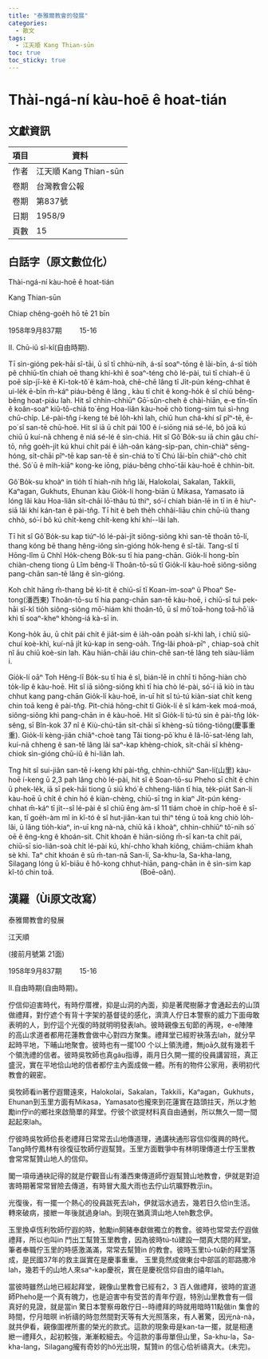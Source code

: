 ```yaml
---
title: "泰雅爾教會的發展"
categories:
  - 散文
tags:
  - 江天順 Kang Thian-sūn
toc: true
toc_sticky: true
---
```


# Thài-ngá-ní kàu-hoē ê hoat-tián

## 文獻資訊

| 項目 | 資料 |
|---|---|
| 作者 | 江天順 Kang Thian-sūn |
| 卷期 | 台灣教會公報 |
| 卷期 | 第837號 |
| 日期 | 1958/9 |
| 頁數 | 15 |

## 白話字（原文數位化）

Thài-ngá-ní kàu-hoē ê hoat-tián

Kang Thian-sūn

Chiap chêng-goe̍h hō tē 21 bīn

1958年9月837期         15-16

II. Chū-iû sî-kî(自由時期).

Tī sìn-gióng pek-hāi sî-tāi, ū sî tī chhù-nih, á-sī soaⁿ-tōng ê lāi-bīn, á-sī tio̍h pê chhiū-tîn chiah oē thang khí-khì ê soaⁿ-téng chò lé-pài, tuì tī chiah-ê ū poē si̍p-jī-kè ê Ki-tok-tô͘ ê kám-hoà, chē-chē lâng tī Ji̍t-pún kéng-chhat ê ui-le̍k ē-bīn m̄-káⁿ piáu-bêng ê lâng , kàu tī chit ê kong-ho̍k ê sî chiū bêng-bêng hoat-piáu lah. Hit sî chhin-chhiūⁿ Gō͘-sûn-cheh ê chài-hiān, e-e tīn-tīn ê koân-soaⁿ kiû-tō-chiá to͘ ēng Hoa-liân kàu-hoē chò tiong-sim tuì sì-hng chū-chi̍p. Lé-pài-tn̂g í-keng té bē lo̍h-khì lah, chiū hun chá-khí sî pîⁿ-tē, ē-po͘ sî san-tē chū-hoē. Hit sî iā ū chi̍t pái 100 ê í-siōng niá sé-lé, bô joā kú chiū ū kuí-nā chheng ê niá sé-lé ê sìn-chiá. Hit sî Gô͘ Bo̍k-su iā chin gâu chí-tō, nn̄g goe̍h-ji̍t kú khui chi̍t pái ê ia̍h-oân káng-si̍p-pan, chin-chiàⁿ sēng-hóng, si̍t-chāi pîⁿ-tē kap san-tē ê sìn-chiá to͘ tī Chú lāi-bīn chiâⁿ-chò chi̍t thé. Só͘ ū ê mi̍h-kiāⁿ kong-ke iōng, piáu-bêng chho͘-tāi kàu-hoē ê chhin-bit.

Gô͘ Bo̍k-su khoàⁿ in tio̍h tī hiah-nih hn̄g lâi, Halokolai, Sakalan, Takkili, Kaⁿagan, Gukhuts, Ehunan kàu Gio̍k-lí hong-biān ū Mikasa, Yamasato iā lóng lâi kàu Hoa-liân si̍t-chāi lō͘-thâu tú thiⁿ, só͘-í chiah bián-lē in tī in ê hiuⁿ-siā lâi khí kán-tan ê pài-tn̂g. Tī hit ê beh the̍h chhâi-liāu chin chū-iû thang chhò, só͘-í bô kú chi̍t-keng chi̍t-keng khí khí--lâi lah.

Tī hit sî Gô͘ Bo̍k-su kap tiúⁿ-ló lé-pài-ji̍t siông-siông khì san-tē thoân tō-lí, thang kóng bē thang hêng-iông sìn-gióng ho̍k-heng ê sî-tāi. Tang-sî tī Hōng-lîm ū Chhî Ho̍k-cheng Bo̍k-su tī hia pang-chān. Gio̍k-lí hong-bīn chiàn-cheng tiong ū Lîm bêng-lí Thoân-tō-sū tī Gio̍k-lí kàu-hoē siông-siông pang-chān san-tē lâng ê sìn-gióng.

Koh chi̍t hāng m̄-thang bē kì-tit ê chiū-sī tī Koan-im-soaⁿ ū Phoaⁿ Se-tong(潘西東) Thoân-tō-su tī hia pang-chān san-tē kàu-hoē, i chiū-sī tuì pek-hāi sî-kî tio̍h siông-siông mō͘-hiám khì thoân-tō, ū sî mō͘ toā-hong toā-hō͘ iā khì tī soaⁿ-kheⁿ khòng-iá kà-sī in.

Kong-ho̍k āu, ū chi̍t pái chi̍t ê jia̍t-sim ê ia̍h-oân poa̍h sí-khì lah, i chiū siû-chuí koè-khì, kuí-nā ji̍t kú-kap in seng-oa̍h. Tńg-lâi phoà-pīⁿ , chiap-soà chi̍t nî āu chiū koè-sin lah. Kàu hiān-chāi iáu chin-chē san-tē lâng teh siàu-liām i.

Gio̍k-lí oāⁿ Toh Hêng-lī Bo̍k-su tī hia ê sî, bián-lē in chhī ti hōng-hiàn chò to̍k-li̍p ê kàu-hoē. Hit sî iā siông-siông khì tī hia chò lé-pài, só͘-í iā kiò in tàu chhut kang pang-chān Gio̍k-lí kàu-hoē, in-uī hit sî tú-tú kiàn-siat chi̍t keng chin toā keng ê pài-tn̂g. Pit-chiá hōng-chit tī Gio̍k-lí ê sî kám-kek moá-moá, siông-siông khì pang-chān in ê kàu-hoē. Hit sî Gio̍k-lí tú-tú sin ê pài-tn̂g lo̍k-sêng, sī Bîn-kok 37 nî ê Kiù-chú-tān si̍t-chāi sī khèng-sū tiông-tiông(慶事重重). Gio̍k-lí kèng-jiân chiâⁿ-choè tang Tâi tiong-pō͘ khu ê Iâ-lō͘-sat-léng lah, kuí-nā chheng ê san-tē lâng lâi saⁿ-kap khèng-chiok, si̍t-chāi sī khèng-chiok sìn-gióng chū-iû ê hi-liân lah.

Tng hit sî sui-jiân san-tē í-keng khí pài-tn̂g, chhin-chhiūⁿ San-lí(山里) kàu-hoē í-keng ū 2,3 pah lâng chò lé-pài, hit sî ê Soan-tō-su Pheho sī chi̍t ê chin ū phek-le̍k, iā sī pek-hāi tiong ū siū khó͘ ê chheng-liân tī hia, te̍k-pia̍t San-lí kàu-hoē ū chi̍t ê chin hó ê kiàn-chèng, chiū-sī tng in kiaⁿ Ji̍t-pún kéng-chhat m̄-káⁿ tī ji̍t--sî lé-pài ê sî chiū ēng àm-sî 11 tiám choè in chi̍p-hoē ê sî-kan, tī goe̍h-àm mî in kî-tó ê sî hut-jiân-kan tuì thiⁿ téng ū toā kng chiò lo̍h-lâi, ū lâng tio̍h-kiaⁿ, in-uī kng nà-nà, chiū kā i khoàⁿ, chhin-chhiūⁿ tô͘-nih só͘ oē ê êng-kng ê khoán-sit. Chit khoán ê hiān-siōng m̄-sī kan-ta chi̍t pái, chiū-sī sio-liân-soà chi̍t lé-pài kú, khí-chho͘ khah kiông, chiām-chiām khah sè khì. Taⁿ chit khoán ê sū m̄-tan-nā San-lí, Sa-khu-la, Sa-kha-lang, Silagang lóng ū kî-biāu ê hô-kong chhut-hiān, pang-chān in ê sìn-sim kap kî-tó chin toā.                                            (Boē-oân).

## 漢羅（Ùi原文改寫）

泰雅爾教會的發展

江天順

(接前月號第 21面)

1958年9月837期         15-16

II.自由時期(自由時期)。

佇信仰迫害時代，有時佇厝裡，抑是山洞的內面，抑是著爬樹藤才會通起去的山頂做禮拜，對佇遮个有背十字架的基督徒的感化，濟濟人佇日本警察的威力下面毋敢表明的人，到佇這个光復的時就明明發表lah。彼時親像五旬節的再現，e-e陣陣的高山求道者都用花蓮教會做中心對四方聚集。禮拜堂已經貯袂落去lah，就分早起時平地，下晡山地聚會。彼時也有一擺100 个以上領洗禮，無joā久就有幾若千个領洗禮的信者。彼時吳牧師也真gâu指導，兩月日久開一擺的役員講習班，真正盛況，實在平地佮山地的信者都佇主內面成做一體。所有的物件公家用，表明初代教會的親密。

吳牧師看in著佇遐爾遠來，Halokolai，Sakalan，Takkili，Kaⁿagan，Gukhuts，Ehunan到玉里方面有Mikasa，Yamasato也攏來到花蓮實在路頭拄天，所以才勉勵in佇in的鄉社來啟簡單的拜堂。佇彼个欲提材料真自由通剉，所以無久一間一間起起來lah。

佇彼時吳牧師佮長老禮拜日常常去山地傳道理，通講袂通形容信仰復興的時代。Tang時佇鳳林有徐復征牧師佇遐幫贊。玉里方面戰爭中有林明理傳道士佇玉里教會常常幫贊山地人的信仰。

閣一項毋通袂記得的就是佇觀音山有潘西東傳道師佇遐幫贊山地教會，伊就是對迫害時期著常常冒險去傳道，有時冒大風大雨也去佇山坑曠野教示in。

光復後，有一擺一个熱心的役員跋死去lah，伊就泅水過去，幾若日久佮in生活。轉來破病，接紲一年後就過身lah。到現在猶真濟山地人teh數念伊。

玉里換卓恆利牧師佇遐的時，勉勵in飼豬奉獻做獨立的教會。彼時也常常去佇遐做禮拜，所以也叫in 鬥出工幫贊玉里教會，因為彼時tú-tú建設一間真大間的拜堂。筆者奉職佇玉里的時感激滿滿，常常去幫贊in 的教會。彼時玉里tú-tú新的拜堂落成，是民國37年的救主誕實在是慶事重重。 玉里竟然成做東台中部區的耶路撒冷lah，幾若千的山地人來saⁿ-kap慶祝，實在是慶祝信仰自由的禧年lah。

當彼時雖然山地已經起拜堂，親像山里教會已經有2，3 百人做禮拜，彼時的宣道師Pheho是一个真有魄力，也是迫害中有受苦的青年佇遐，特別山里教會有一個真好的見證，就是當in 驚日本警察毋敢佇日--時禮拜的時就用暗時11點做in 集會的時間，佇月暗暝 in祈禱的時忽然間對天等有大光照落來，有人著驚，因光nà-nà，就共伊看，親像圖裡所畫的榮光的款式。這款的現象毋是kan-ta一擺，就是相連紲一禮拜久，起初較強，漸漸較細去。今這款的事毋單但山里，Sa-khu-la，Sa-kha-lang，Silagang攏有奇妙的hô光出現，幫贊in 的信心佮祈禱真大。(未完)。
